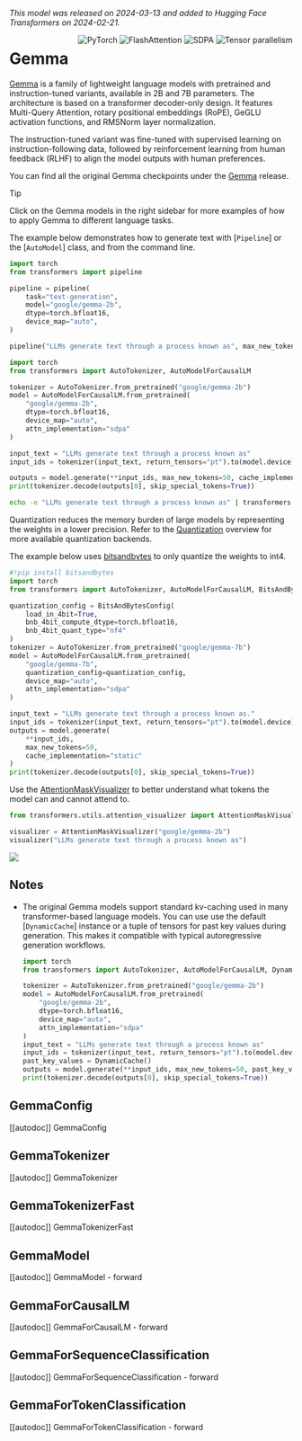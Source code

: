
<!--Copyright 2025 The HuggingFace Team. All rights reserved.

Licensed under the Apache License, Version 2.0 (the "License"); you may not use this file except in compliance with
the License. You may obtain a copy of the License at

http://www.apache.org/licenses/LICENSE-2.0

Unless required by applicable law or agreed to in writing, software distributed under the License is distributed on
an "AS IS" BASIS, WITHOUT WARRANTIES OR CONDITIONS OF ANY KIND, either express or implied. See the License for the
specific language governing permissions and limitations under the License.

⚠️ Note that this file is in Markdown but contain specific syntax for our doc-builder (similar to MDX) that may not be
rendered properly in your Markdown viewer.

-->
*This model was released on 2024-03-13 and added to Hugging Face Transformers on 2024-02-21.*

<div style="float: right;">
    <div class="flex flex-wrap space-x-1">
        <img alt="PyTorch" src="https://img.shields.io/badge/PyTorch-DE3412?style=flat&logo=pytorch&logoColor=white">
        <img alt="FlashAttention" src="https://img.shields.io/badge/%E2%9A%A1%EF%B8%8E%20FlashAttention-eae0c8?style=flat">
        <img alt="SDPA" src="https://img.shields.io/badge/SDPA-DE3412?style=flat&logo=pytorch&logoColor=white">
        <img alt="Tensor parallelism" src="https://img.shields.io/badge/Tensor%20parallelism-06b6d4?style=flat&logoColor=white">
    </div>
</div>

# Gemma

[Gemma](https://huggingface.co/papers/2403.08295) is a family of lightweight language models with pretrained and instruction-tuned variants, available in 2B and 7B parameters. The architecture is based on a transformer decoder-only design. It features Multi-Query Attention, rotary positional embeddings (RoPE), GeGLU activation functions, and RMSNorm layer normalization.

The instruction-tuned variant was fine-tuned with supervised learning on instruction-following data, followed by reinforcement learning from human feedback (RLHF) to align the model outputs with human preferences.

You can find all the original Gemma checkpoints under the [Gemma](https://huggingface.co/collections/google/gemma-release-65d5efbccdbb8c4202ec078b) release.


> [!TIP]
> Click on the Gemma models in the right sidebar for more examples of how to apply Gemma to different language tasks.

The example below demonstrates how to generate text with [`Pipeline`] or the [`AutoModel`] class, and from the command line.

<hfoptions id="usage">
<hfoption id="Pipeline">

```py
import torch
from transformers import pipeline

pipeline = pipeline(
    task="text-generation",
    model="google/gemma-2b",
    dtype=torch.bfloat16,
    device_map="auto",
)

pipeline("LLMs generate text through a process known as", max_new_tokens=50)
```

</hfoption>
<hfoption id="AutoModel">

```py
import torch
from transformers import AutoTokenizer, AutoModelForCausalLM

tokenizer = AutoTokenizer.from_pretrained("google/gemma-2b")
model = AutoModelForCausalLM.from_pretrained(
    "google/gemma-2b",
    dtype=torch.bfloat16,
    device_map="auto",
    attn_implementation="sdpa"
)

input_text = "LLMs generate text through a process known as"
input_ids = tokenizer(input_text, return_tensors="pt").to(model.device)

outputs = model.generate(**input_ids, max_new_tokens=50, cache_implementation="static")
print(tokenizer.decode(outputs[0], skip_special_tokens=True))
```

</hfoption>
<hfoption id="transformers CLI">

```bash
echo -e "LLMs generate text through a process known as" | transformers run --task text-generation --model google/gemma-2b --device 0
```

</hfoption>
</hfoptions>

Quantization reduces the memory burden of large models by representing the weights in a lower precision. Refer to the [Quantization](../quantization/overview) overview for more available quantization backends.

The example below uses [bitsandbytes](../quantization/bitsandbytes) to only quantize the weights to int4.

```py
#!pip install bitsandbytes
import torch
from transformers import AutoTokenizer, AutoModelForCausalLM, BitsAndBytesConfig

quantization_config = BitsAndBytesConfig(
    load_in_4bit=True,
    bnb_4bit_compute_dtype=torch.bfloat16,
    bnb_4bit_quant_type="nf4"
)
tokenizer = AutoTokenizer.from_pretrained("google/gemma-7b")
model = AutoModelForCausalLM.from_pretrained(
    "google/gemma-7b",
    quantization_config=quantization_config,
    device_map="auto",
    attn_implementation="sdpa"
)

input_text = "LLMs generate text through a process known as."
input_ids = tokenizer(input_text, return_tensors="pt").to(model.device)
outputs = model.generate(
    **input_ids,
    max_new_tokens=50,
    cache_implementation="static"
)
print(tokenizer.decode(outputs[0], skip_special_tokens=True))
```

Use the [AttentionMaskVisualizer](https://github.com/huggingface/transformers/blob/beb9b5b02246b9b7ee81ddf938f93f44cfeaad19/src/transformers/utils/attention_visualizer.py#L139) to better understand what tokens the model can and cannot attend to.

```py
from transformers.utils.attention_visualizer import AttentionMaskVisualizer

visualizer = AttentionMaskVisualizer("google/gemma-2b")
visualizer("LLMs generate text through a process known as")
```

<div class="flex justify-center">
    <img src="https://huggingface.co/datasets/huggingface/documentation-images/resolve/main/transformers/model_doc/gemma-attn-mask.png"/>
</div>

## Notes

- The original Gemma models support standard kv-caching used in many transformer-based language models. You can use use the default [`DynamicCache`] instance or a tuple of tensors for past key values during generation. This makes it compatible with typical autoregressive generation workflows.

   ```py
   import torch
   from transformers import AutoTokenizer, AutoModelForCausalLM, DynamicCache

   tokenizer = AutoTokenizer.from_pretrained("google/gemma-2b")
   model = AutoModelForCausalLM.from_pretrained(
       "google/gemma-2b",
       dtype=torch.bfloat16,
       device_map="auto",
       attn_implementation="sdpa"
   )
   input_text = "LLMs generate text through a process known as"
   input_ids = tokenizer(input_text, return_tensors="pt").to(model.device)
   past_key_values = DynamicCache()
   outputs = model.generate(**input_ids, max_new_tokens=50, past_key_values=past_key_values)
   print(tokenizer.decode(outputs[0], skip_special_tokens=True))
   ```

## GemmaConfig

[[autodoc]] GemmaConfig

## GemmaTokenizer

[[autodoc]] GemmaTokenizer


## GemmaTokenizerFast

[[autodoc]] GemmaTokenizerFast

## GemmaModel

[[autodoc]] GemmaModel
    - forward

## GemmaForCausalLM

[[autodoc]] GemmaForCausalLM
    - forward

## GemmaForSequenceClassification

[[autodoc]] GemmaForSequenceClassification
    - forward

## GemmaForTokenClassification

[[autodoc]] GemmaForTokenClassification
    - forward
